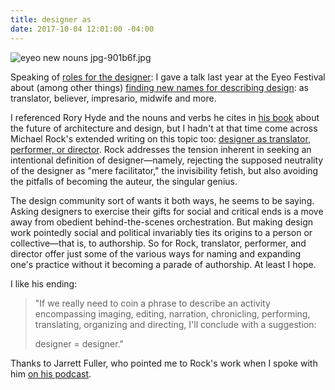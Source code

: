 ```yaml
---
title: designer as
date: 2017-10-04 12:01:00 -04:00
---
```


![eyeo new nouns jpg-901b6f.jpg](/uploads/eyeo%20new%20nouns%20jpg-901b6f.jpg)

Speaking of [roles for the designer](http://sarahendren.com/reading-notes/ninety-percent-of-the-job/): I gave a talk last year at the Eyeo Festival about (among other things) [finding new names for describing design](https://vimeo.com/179040817): as translator, believer, impresario, midwife and more. 

I referenced Rory Hyde and the nouns and verbs he cites in [his book](http://roryhyde.com/Writing) about the future of architecture and design, but I hadn't at that time come across Michael Rock's extended writing on this topic too: [designer as translator, performer, or director](https://2x4.org/ideas/22/designer-as-author/). Rock addresses the tension inherent in seeking an intentional definition of designer—namely, rejecting the supposed neutrality of the designer as "mere facilitator," the invisibility fetish, but also avoiding the pitfalls of becoming the auteur, the singular genius.

The design community sort of wants it both ways, he seems to be saying. Asking designers to exercise their gifts for social and critical ends is a move away from obedient behind-the-scenes orchestration. But making design work pointedly social and political invariably ties its origins to a person or collective—that is, to authorship. So for Rock, translator, performer, and director offer just some of the various ways for naming and expanding one's practice without it becoming a parade of authorship. At least I hope.

I like his ending:

> "If we really need to coin a phrase to describe an activity encompassing imaging, editing, narration, chronicling, performing, translating, organizing and directing, I'll conclude with a suggestion:
> 
> designer = designer."

Thanks to Jarrett Fuller, who pointed me to Rock's work when I spoke with him [on his podcast](https://soundcloud.com/scratchingthesurfacefm/24-sara-hendren).